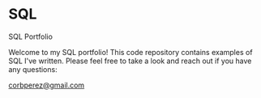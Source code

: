 # SQL
SQL Portfolio


Welcome to my SQL portfolio! This code repository contains examples of SQL I've written. Please feel free to take a look and reach out if you have any questions:

corbperez@gmail.com
